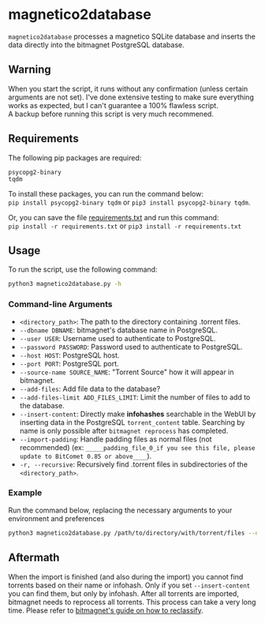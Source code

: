 # magnetico2database

`magnetico2database` processes a magnetico SQLite database and inserts the data directly into the bitmagnet PostgreSQL database.
## Warning

When you start the script, it runs without any confirmation (unless certain arguments are not set). I've done extensive testing to make sure everything works as expected, but I can't guarantee a 100% flawless script.  
A backup before running this script is very much recommened.  

## Requirements

The following pip packages are required:
```
psycopg2-binary
tqdm
```

To install these packages, you can run the command below:  
`pip install psycopg2-binary tqdm` or `pip3 install psycopg2-binary tqdm`.
  
Or, you can save the file [requirements.txt](https://raw.githubusercontent.com/DyonR/magnetico2bitmagnet/main/magnetico2database/requirements.txt) and run this command:  
`pip install -r requirements.txt` or `pip3 install -r requirements.txt`

## Usage

To run the script, use the following command:

```bash
python3 magnetico2database.py -h
```

### Command-line Arguments

- `<directory_path>`: The path to the directory containing .torrent files.
- `--dbname DBNAME`: bitmagnet's database name in PostgreSQL.
- `--user USER`: Username used to authenticate to PostgreSQL.
- `--password PASSWORD`: Password used to authenticate to PostgreSQL.
- `--host HOST`: PostgreSQL host.
- `--port PORT`: PostgreSQL port.
- `--source-name SOURCE_NAME`: "Torrent Source" how it will appear in bitmagnet.
- `--add-files`: Add file data to the database?
- `--add-files-limit ADD_FILES_LIMIT`: Limit the number of files to add to the database.
- `--insert-content`:  Directly make **infohashes** searchable in the WebUI by inserting data in the PostgreSQL `torrent_content` table. Searching by name is only possible after `bitmagnet reprocess` has completed.
- `--import-padding`: Handle padding files as normal files (not recommended) (ex: `_____padding_file_0_if you see this file, please update to BitComet 0.85 or above____`).
- `-r, --recursive`: Recursively find .torrent files in subdirectories of the `<directory_path>`.


### Example

Run the command below, replacing the necessary arguments to your environment and preferences
```bash
python3 magnetico2database.py /path/to/directory/with/torrent/files --dbname bitmagnet --user postgres --password PASSWORD --host 192.168.2.0 --port 5432 --source SOURCE --add-files --add-files-limit 500 --insert-content
```

## Aftermath
When the import is finished (and also during the import) you cannot find torrents based on their name or infohash. Only if you set `--insert-content` you can find them, but only by infohash.
After all torrents are imported, bitmagnet needs to reprocess all torrents. This process can take a very long time. Please refer to [bitmagnet's guide on how to reclassify](https://bitmagnet.io/tutorials/reprocess-reclassify.html).
